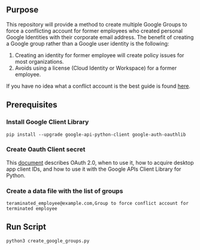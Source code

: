 ## Purpose 

This repository will provide a method to create multiple Google Groups to force a conflicting account for former employees who created personal Google Identities with their corporate email address. The benefit of creating a Google group rather than a Google user identity is the following:  

1. Creating an identity for former employee will create policy issues for most organizations.
1. Avoids using a license (Cloud Identity or Workspace) for a former employee.

If you have no idea what a conflict account is the best guide is found [here](https://www.goldyarora.com/google-conflicting-accounts-guide/).

## Prerequisites

### Install Google Client Library
```
pip install --upgrade google-api-python-client google-auth-oauthlib
```
### Create Oauth Client secret

This [document](https://developers.google.com/identity/protocols/oauth2/native-app#creatingcred) describes OAuth 2.0, when to use it, how to acquire desktop app client IDs, and how to use it with the Google APIs Client Library for Python.

### Create a data file with the list of groups 
```
teraminated_employee@example.com,Group to force conflict account for terminated employee
```
## Run Script
```
python3 create_google_groups.py
```


